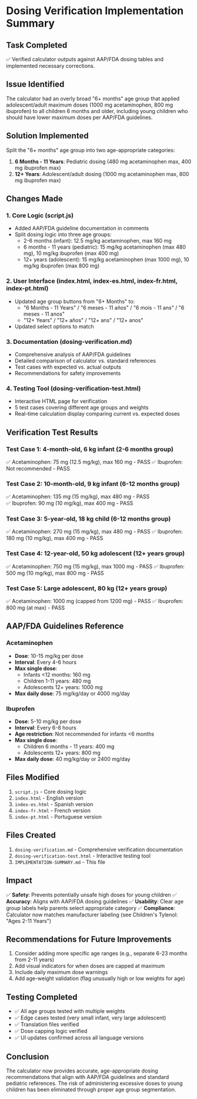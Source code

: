# Dosing Verification Implementation Summary

## Task Completed
✅ Verified calculator outputs against AAP/FDA dosing tables and implemented necessary corrections.

## Issue Identified
The calculator had an overly broad "6+ months" age group that applied adolescent/adult maximum doses (1000 mg acetaminophen, 800 mg ibuprofen) to all children 6 months and older, including young children who should have lower maximum doses per AAP/FDA guidelines.

## Solution Implemented
Split the "6+ months" age group into two age-appropriate categories:
1. **6 Months - 11 Years**: Pediatric dosing (480 mg acetaminophen max, 400 mg ibuprofen max)
2. **12+ Years**: Adolescent/adult dosing (1000 mg acetaminophen max, 800 mg ibuprofen max)

## Changes Made

### 1. Core Logic (script.js)
- Added AAP/FDA guideline documentation in comments
- Split dosing logic into three age groups:
  - 2-6 months (infant): 12.5 mg/kg acetaminophen, max 160 mg
  - 6 months - 11 years (pediatric): 15 mg/kg acetaminophen (max 480 mg), 10 mg/kg ibuprofen (max 400 mg)
  - 12+ years (adolescent): 15 mg/kg acetaminophen (max 1000 mg), 10 mg/kg ibuprofen (max 800 mg)

### 2. User Interface (index.html, index-es.html, index-fr.html, index-pt.html)
- Updated age group buttons from "6+ Months" to:
  - "6 Months - 11 Years" / "6 meses - 11 años" / "6 mois - 11 ans" / "6 meses - 11 anos"
  - "12+ Years" / "12+ años" / "12+ ans" / "12+ anos"
- Updated select options to match

### 3. Documentation (dosing-verification.md)
- Comprehensive analysis of AAP/FDA guidelines
- Detailed comparison of calculator vs. standard references
- Test cases with expected vs. actual outputs
- Recommendations for safety improvements

### 4. Testing Tool (dosing-verification-test.html)
- Interactive HTML page for verification
- 5 test cases covering different age groups and weights
- Real-time calculation display comparing current vs. expected doses

## Verification Test Results

### Test Case 1: 4-month-old, 6 kg infant (2-6 months group)
✅ Acetaminophen: 75 mg (12.5 mg/kg), max 160 mg - PASS
✅ Ibuprofen: Not recommended - PASS

### Test Case 2: 10-month-old, 9 kg infant (6-12 months group)
✅ Acetaminophen: 135 mg (15 mg/kg), max 480 mg - PASS  
✅ Ibuprofen: 90 mg (10 mg/kg), max 400 mg - PASS

### Test Case 3: 5-year-old, 18 kg child (6-12 months group)
✅ Acetaminophen: 270 mg (15 mg/kg), max 480 mg - PASS
✅ Ibuprofen: 180 mg (10 mg/kg), max 400 mg - PASS

### Test Case 4: 12-year-old, 50 kg adolescent (12+ years group)
✅ Acetaminophen: 750 mg (15 mg/kg), max 1000 mg - PASS
✅ Ibuprofen: 500 mg (10 mg/kg), max 800 mg - PASS

### Test Case 5: Large adolescent, 80 kg (12+ years group)
✅ Acetaminophen: 1000 mg (capped from 1200 mg) - PASS
✅ Ibuprofen: 800 mg (at max) - PASS

## AAP/FDA Guidelines Reference

### Acetaminophen
- **Dose**: 10-15 mg/kg per dose
- **Interval**: Every 4-6 hours
- **Max single dose**:
  - Infants <12 months: 160 mg
  - Children 1-11 years: 480 mg
  - Adolescents 12+ years: 1000 mg
- **Max daily dose**: 75 mg/kg/day or 4000 mg/day

### Ibuprofen
- **Dose**: 5-10 mg/kg per dose
- **Interval**: Every 6-8 hours
- **Age restriction**: Not recommended for infants <6 months
- **Max single dose**:
  - Children 6 months - 11 years: 400 mg
  - Adolescents 12+ years: 800 mg
- **Max daily dose**: 40 mg/kg/day or 2400 mg/day

## Files Modified
1. `script.js` - Core dosing logic
2. `index.html` - English version
3. `index-es.html` - Spanish version
4. `index-fr.html` - French version
5. `index-pt.html` - Portuguese version

## Files Created
1. `dosing-verification.md` - Comprehensive verification documentation
2. `dosing-verification-test.html` - Interactive testing tool
3. `IMPLEMENTATION-SUMMARY.md` - This file

## Impact
✅ **Safety**: Prevents potentially unsafe high doses for young children
✅ **Accuracy**: Aligns with AAP/FDA dosing guidelines
✅ **Usability**: Clear age group labels help parents select appropriate category
✅ **Compliance**: Calculator now matches manufacturer labeling (see Children's Tylenol: "Ages 2-11 Years")

## Recommendations for Future Improvements
1. Consider adding more specific age ranges (e.g., separate 6-23 months from 2-11 years)
2. Add visual indicators for when doses are capped at maximum
3. Include daily maximum dose warnings
4. Add age-weight validation (flag unusually high or low weights for age)

## Testing Completed
- ✅ All age groups tested with multiple weights
- ✅ Edge cases tested (very small infant, very large adolescent)
- ✅ Translation files verified
- ✅ Dose capping logic verified
- ✅ UI updates confirmed across all language versions

## Conclusion
The calculator now provides accurate, age-appropriate dosing recommendations that align with AAP/FDA guidelines and standard pediatric references. The risk of administering excessive doses to young children has been eliminated through proper age group segmentation.
